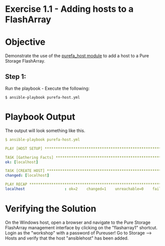 # Exercise 1.1 - Adding hosts to a FlashArray

# Objective

Demonstrate the use of the [purefa_host module](https://docs.ansible.com/ansible/latest/collections/purestorage/flasharray/purefa_host_module.html) to add a host to a Pure Storage FlashArray.

## Step 1:

Run the playbook - Execute the following:

```
$ ansible-playbook purefa-host.yml
```

# Playbook Output

The output will look something like this.

```yaml
$ ansible-playbook purefa-host.yml

PLAY [HOST SETUP] *******************************************************************************************************

TASK [Gathering Facts] **************************************************************************************************
ok: [localhost]

TASK [CREATE HOST] ******************************************************************************************************
changed: [localhost]

PLAY RECAP **************************************************************************************************************
localhost                  : ok=2    changed=1    unreachable=0    failed=0    skipped=0    rescued=0    ignored=0
```

# Verifying the Solution

On the Windows host, open a browser and navigate to the Pure Storage FlashArray management interface by clicking on the "flasharray1" shortcut.
Login as the "workshop" with a password of Pureuser!
Go to Storage --> Hosts and verify that the host "ansiblehost" has been added.
